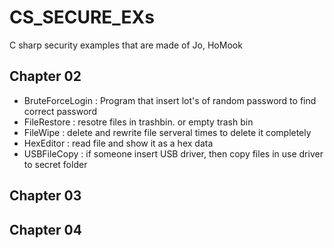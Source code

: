 # CS_SECURE_EXs
C sharp security examples that are made of Jo, HoMook

## Chapter 02
 * BruteForceLogin : Program that insert lot's of random password to find correct password
 * FileRestore : resotre files in trashbin. or empty trash bin
 * FileWipe : delete and rewrite file serveral times to delete it completely
 * HexEditor : read file and show it as a hex data
 * USBFileCopy : if someone insert USB driver, then copy files in use driver to secret folder  
 
## Chapter 03  

## Chapter 04
